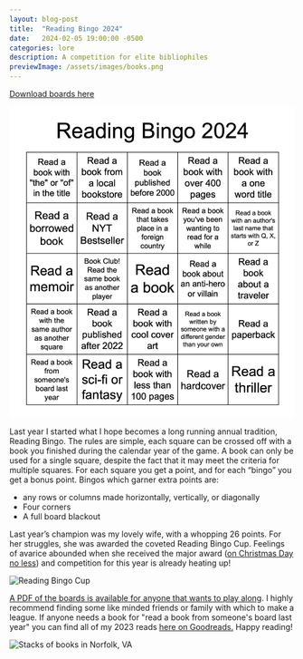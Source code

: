 ```yaml
---
layout: blog-post
title:  "Reading Bingo 2024"
date:   2024-02-05 19:00:00 -0500
categories: lore
description: A competition for elite bibliophiles
previewImage: /assets/images/books.png
---
```


[Download boards here](/assets/docs/reading-bingo-2024.pdf "Download boards here")

<div class="album-art">
    <img src="/assets/images/reading-bingo-2024.png" alt="Reading Bingo Board" />
</div>

Last year I started what I hope becomes a long running annual tradition, Reading Bingo. The rules are simple, each square can be crossed off with a book you finished during the calendar year of the game. A book can only be used for a single square, despite the fact that it may meet the criteria for multiple squares. For each square you get a point, and for each “bingo” you get a bonus point. Bingos which garner extra points are:
* any rows or columns made horizontally, vertically, or diagonally
* Four corners
* A full board blackout

Last year’s champion was my lovely wife, with a whopping 26 points. For her struggles, she was awarded the coveted Reading Bingo Cup. Feelings of avarice abounded when she received the major award ([on Christmas Day no less](https://www.youtube.com/watch?v=ZNyqYeIyOUc)) and competition for this year is already heating up!

<div class="album-art">
    <img src="/assets/images/rb-cup.png" alt="Reading Bingo Cup" />
</div>

[A PDF of the boards is available for anyone that wants to play along](/assets/docs/reading-bingo-2024.pdf "Download reading bingo boards"). I highly recommend finding some like minded friends or family with which to make a league. If anyone needs a book for "read a book from someone's board last year" you can find all of my 2023 reads [here on Goodreads.](https://www.goodreads.com/review/list/103225612?shelf=2023) Happy reading!



<div class="album-art">
    <img src="/assets/images/books-large.png" alt="Stacks of books in Norfolk, VA" />
</div>
